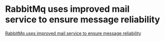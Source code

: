 # RabbitMq uses improved mail service to ensure message reliability
[RabbitMq uses improved mail service to ensure message reliability](https://aiwithcloud.com/2022/09/19/rabbitmq_uses_improved_mail_service_to_ensure_message_reliability/)